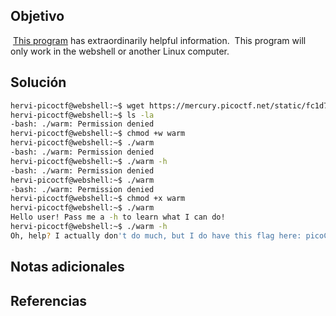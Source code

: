 ## Objetivo
 [This program](https://mercury.picoctf.net/static/fc1d77192c544314efece5dd309092e3/warm) has extraordinarily helpful information. 
 This program will only work in the webshell or another Linux computer.
## Solución
```bash
hervi-picoctf@webshell:~$ wget https://mercury.picoctf.net/static/fc1d77192c544314efece5dd309092e3/warm
hervi-picoctf@webshell:~$ ls -la
-bash: ./warm: Permission denied
hervi-picoctf@webshell:~$ chmod +w warm 
hervi-picoctf@webshell:~$ ./warm
-bash: ./warm: Permission denied
hervi-picoctf@webshell:~$ ./warm -h
-bash: ./warm: Permission denied
hervi-picoctf@webshell:~$ ./warm   
-bash: ./warm: Permission denied
hervi-picoctf@webshell:~$ chmod +x warm
hervi-picoctf@webshell:~$ ./warm 
Hello user! Pass me a -h to learn what I can do!
hervi-picoctf@webshell:~$ ./warm -h
Oh, help? I actually don't do much, but I do have this flag here: picoCTF{b1scu1ts_4nd_gr4vy_6635aa47}
```
## Notas adicionales
## Referencias